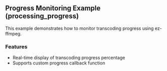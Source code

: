 ## Progress Monitoring Example (processing_progress)

This example demonstrates how to monitor transcoding progress using ez-ffmpeg.

### Features

- Real-time display of transcoding progress percentage
- Supports custom progress callback function
